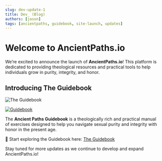 ```yaml
---
slug: dev-update-1
title: Dev_ (Blog)
authors: [jason]
tags: [ancientpaths, guidebook, site-launch, updates]
---
```


# Welcome to AncientPaths.io  

We’re excited to announce the launch of **AncientPaths.io**! This platform is dedicated to providing theological resources and practical tools to help individuals grow in purity, integrity, and honor.  

## Introducing The Guidebook  

![The Guidebook](/img/warrior.png)  

[![Guidebook](https://img.shields.io/badge/📖-Download-blue)](https://www.ancientpaths.io/docs/study)

The **Ancient Paths Guidebook** is a theologically rich and practical manual of exercises designed to help you navigate sexual purity and integrity with honor in the present age.  

🧭 Start exploring the Guidebook here: [The Guidebook](https://www.ancientpaths.io/docs/study)  

Stay tuned for more updates as we continue to develop and expand AncientPaths.io!  
